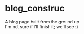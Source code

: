 # blog_construc
A blog page built from the ground up <br>
I'm not sure if I'll finish it; we'll see :)
